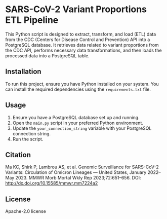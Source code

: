 # SARS-CoV-2 Variant Proportions ETL Pipeline

This Python script is designed to extract, transform, and load (ETL) data from the CDC (Centers for Disease Control and Prevention) API into a PostgreSQL database. It retrieves data related to variant proportions from the CDC API, performs necessary data transformations, and then loads the processed data into a PostgreSQL table.

## Installation

To run this project, ensure you have Python installed on your system. You can install the required dependencies using the `requirements.txt` file.

## Usage

1. Ensure you have a PostgreSQL database set up and running.
2. Open the `main.py` script in your preferred Python environment.
3. Update the `your_connection_string` variable with your PostgreSQL connection string.
4. Run the script.

## Citation
Ma KC, Shirk P, Lambrou AS, et al. Genomic Surveillance for SARS-CoV-2 Variants: Circulation of Omicron Lineages — United States, January 2022–May 2023. MMWR Morb Mortal Wkly Rep 2023;72:651–656. DOI: http://dx.doi.org/10.15585/mmwr.mm7224a2

## License
Apache-2.0 license
